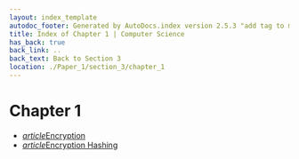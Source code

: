 ```yaml
---
layout: index_template
autodoc_footer: Generated by AutoDocs.index version 2.5.3 "add tag to make &lt;base&gt; work" ⓒ Starwort, 2020
title: Index of Chapter 1 | Computer Science
has_back: true
back_link: ..
back_text: Back to Section 3
location: ./Paper_1/section_3/chapter_1
---
```


# **Chapter 1**

- <a href='./encryption.html'><i title='MD file' class="material-icons">article</i>Encryption</a>
- <a href='./encryption_hashing.html'><i title='MD file' class="material-icons">article</i>Encryption Hashing</a>
